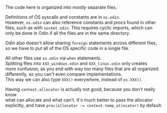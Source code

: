 The code here is organized into *mostly* separate files.

Definitions of OS syscalls and constants are in `os.odin`. \
However, `os.odin` can also reference constants and procs found in other \
files, such as with `socket.odin`. This requires cyclic imports, which can \
only be done in Odin if all the files are in the same directory.

Odin also doesn't allow sharing `foreign` statements across different files, \
so we have to put all of the OS specific code in a single file.

All other files use `os.odin` via `when` statements. \
Splitting files into `XXX_windows.odin` and `XXX_linux.odin` only creates \
more confusion, as you end with way too many files that are all organized \
differently, so you can't even compare implementations. \
This way we can also type `XXX()` everywhere, instead of `os.XXX()`.

Having `context.allocator` is actually not good, because you don't really know \
what can allocate and what can't. It's much better to pass the allocator \
explicitly, and have `proc(allocator := context.temp_allocator)` by default.
